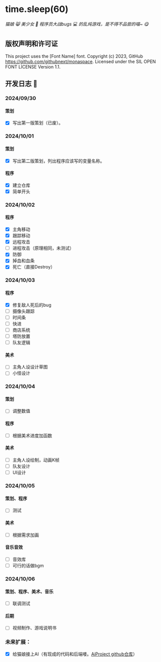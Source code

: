 # time.sleep(60)
###### 猫娘 :smile_cat: 美少女 :girl: 程序员大战bugs :computer: 的乱炖游戏，是不得不品尝的喵~ :yum:
## 版权声明和许可证
This project uses the [Font Name] font. Copyright (c) 2023, GitHub https://github.com/githubnext/monaspace. Licensed under the SIL OPEN FONT LICENSE Version 1.1.

## 开发日志 :calendar:
### 2024/09/30
#### 策划
- [x] 写出第一版策划（已废）。
### 2024/10/01
#### 策划
- [x] 写出第二版策划，列出程序应该写的变量名称。
#### 程序
- [x] 建立仓库
- [x] 简单开头
### 2024/10/02
#### 程序
- [x] 主角移动
- [x] 跟踪移动
- [x] 远程攻击
- [ ] 进程攻击（原理相同，未测试）
- [x] 防御
- [x] 掉血和血条
- [x] 死亡（直接Destroy）

### 2024/10/03
#### 程序
- [x] 修复敌人死后的bug
- [ ] 摄像头跟踪
- [ ] 时间条
- [ ] 快进
- [ ] 商店系统
- [ ] 塔防放置
- [ ] 队友逻辑
#### 美术
- [ ] 主角人设设计草图
- [ ] 小怪设计
### 2024/10/04
#### 策划
- [ ] 调整数值
#### 程序
- [ ] 根据美术进度加函数
#### 美术
- [ ] 主角人设绘制，动画K帧
- [ ] 队友设计
- [ ] UI设计
### 2024/10/05
#### 策划、程序
- [ ] 测试
#### 美术
- [ ] 根据需求加画
#### 音乐音效
- [ ] 音效库
- [ ] 可行的话做bgm
### 2024/10/06
#### 策划、程序、美术、音乐
- [ ] 联调测试
#### 后期
- [ ] 视频制作、游戏说明书

### 未来扩展：
- [x] 给猫娘接上AI（有现成的代码和后端喽。[AiProject github仓库](https://github.com/thetheorange/AiProject)）